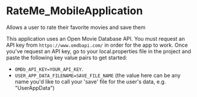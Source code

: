 # RateMe_MobileApplication
Allows a user to rate their favorite movies and save them

This application uses an Open Movie Database API. You must request an API key from `https://www.omdbapi.com/` in order for the app to work. Once you've request an API key,
go to your local.properties file in the project and paste the following key value pairs to get started: 

- `OMDb_API_KEY=YOUR_API_KEY`.
- `USER_APP_DATA_FILENAME=SAVE_FILE_NAME` (the value here can be any name you'd like to call your 'save' file for the user's data, e.g. "UserAppData")


